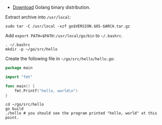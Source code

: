 - [Download](https://golang.org/dl/) Golang binary distribution.

Extract archive into `/usr/local`:
```
sudo tar -C /usr/local -xzf go$VERSION.$OS-$ARCH.tar.gz
```

Add `export PATH=$PATH:/usr/local/go/bin` to `~/.bashrc`.

```
. ~/.bashrc
mkdir -p ~/go/src/hello
```

Create the following file in `~/go/src/hello/hello.go`:
```go
package main

import "fmt"

func main() {
    fmt.Printf("hello, world\n")
}
```

```
cd ~/go/src/hello
go build
./hello # you should see the program printed "hello, world" at this point.
```
